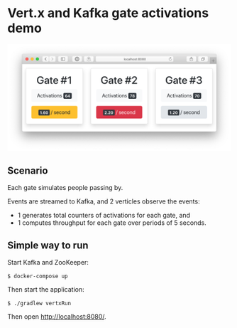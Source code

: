 # Vert.x and Kafka gate activations demo

![Screenshot](screenshot.png)

## Scenario

Each gate simulates people passing by.

Events are streamed to Kafka, and 2 verticles observe the events:

* 1 generates total counters of activations for each gate, and
* 1 computes throughput for each gate over periods of 5 seconds.

## Simple way to run

Start Kafka and ZooKeeper:

    $ docker-compose up

Then start the application:

    $ ./gradlew vertxRun

Then open [http://localhost:8080/](http://localhost:8080/).

